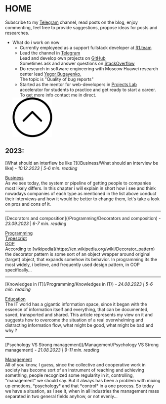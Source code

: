 # **HOME**
Subscribe to my [Telegram](https://t.me/NextStepOrg) channel, read posts on the blog, enjoy commenting, feel free to provide saggestions, propose ideas for posts and researches.
<link href="/stylesheets/home-page.css" rel="stylesheet" type="text/css"/>
<ul class="drop-down-menu">
   <li class="drop-down-list">
    What do i work on now
        <ul class="drop-down-items ddi-closed">
            <li>Currently employeed as a support fullstack developer at <a href="https://r1.team" target="_blank">R1.team</a></li>
            <li>Lead the channel in <a href="https://t.me/NextStepOrg" target="_blank">Telegram</a><br/>
                Lead and develop own projects on <a href="https://github.com/MyNameIsNeXTSTEP" target="_blank">GitHub</a><br/>
                Sometimes ask and answer questions on <a href="https://stackoverflow.com/users/19100691/gadzhiev-islam" target="_blank">StackOverflow</a>
            </li>
            <li>Do research in software engineering with Moscow Huawei research center lead <a href="https://www.yegor256.com" target="_blank">Yegor Bugayenko.</a><br/>
                The topic is "Quality of bug reports"
            </li>
            <li>
                Started as the mentor for web-developers in <u>Projects Lab</u> accelerator for students to practice and get ready to start a career.<br/>
                To get more info contact me in direct.
            </li>
        </ul>
    </li>
    <img
        class="upArrowIcon dd-closed"
        src="/assets/upArrow.png"
    />
</ul>

## **2023:**
[What should an interfiew be like ?](/Business/What should an interview be like) - *10.12.2023 | 5-6 min. reading*
<link href="/stylesheets/tags.css" rel="stylesheet" type="text/css"/>
<div class="tags">
    <div class='tag'>
        <a href='#Business'>Business</a>
    </div>
</div>
As we see today, the system or pipeline of getting people to companies most likely differs.
In this chapter i will explain in short how i see and think nowadays companies of each type as mentioned in the list above conduct their interviews and how it would be better to change them, let's take a look on pros and cons of it.

---

[Decorators and composition](/Programming/Decorators and composition) - *23.09.2023* | *6-7 min. reading*  
<link href="/stylesheets/tags.css" rel="stylesheet" type="text/css"/>
<div class="tags">
    <div class='tag'>
        <a href="/tags#Programming">Programming</a>
    </div>
    <div class='tag'>
        <a href="/tags#Typescript">Typescript</a>
    </div>
    <div class='tag'>
        <a href="/tags#OOP">OOP</a>
    </div>
</div>
According to [wikipedia](https://en.wikipedia.org/wiki/Decorator_pattern)  the decorator pattern is some sort of an object wrapper around original (target) object, that expands somehow its behavior. In programming its the most widely, i believe, and frequently used design pattern, in OOP specifically…

<!-- ---

[Books](/Books/Books) - here i present books in my lib - *18.09.2023*
<link href="/stylesheets/tags.css" rel="stylesheet" type="text/css"/>
<div class="tags">
    <div class='tag'>
        <a href='/tags/#Books'>Books</a>
    </div>
</div>
---

[My projects](/My projects/Projects/) from github - *18.09.2023*
<link href="/stylesheets/tags.css" rel="stylesheet" type="text/css"/>
<div class="tags">
    <div class='tag'>
        <a href='/tags/#Projects'>Projects</a>
    </div>
</div> -->

---

[Knowledges in IT](/Programming/Knowledges in IT/) - *24.08.2023 | 5-6 min. reading*
<link href="/stylesheets/tags.css" rel="stylesheet" type="text/css"/>
<div class="tags">
    <div class='tag'>
        <a href='/tags/#Education'>Education</a>
    </div>
</div>
The IT world has a gigantic information space, since it began with the essence of information itself and everything, that can be documented, saved, transported and shared.
This article represents my view on it and suggests how to overcome the situation of a real overwhelming and distracting information flow, what might be good, what might be bad and why ?

---

[Psychology VS Strong management](/Management/Psychology VS Strong management) - *21.08.2023 | 9-11 min. reading*
<link href="/stylesheets/tags.css" rel="stylesheet" type="text/css"/>
<div class="tags">
    <div class='tag'>
        <a href='/tags/#Management'>Management</a>
    </div>
</div>
All of you know, I guess, since the collective and cooperative work in society has become sort of an instrument of reaching and achieving something, people recognized some regularity in it, controlling, "management" we should say.
But it always has been a problem with mixing up emotions, *psychology* and that *control* in a one process. So today we have a situation, as I see it, when in all industries the management mass separated in two general fields anyhow, or not evenly…